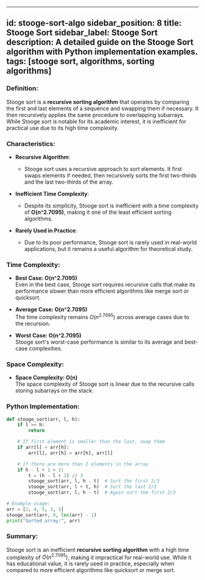 
---
id: stooge-sort-algo
sidebar_position: 8
title: Stooge Sort
sidebar_label: Stooge Sort
description: A detailed guide on the Stooge Sort algorithm with Python implementation examples.
tags: [stooge sort, algorithms, sorting algorithms]
---

### Definition:

Stooge sort is a **recursive sorting algorithm** that operates by comparing the first and last elements of a sequence and swapping them if necessary. It then recursively applies the same procedure to overlapping subarrays. While Stooge sort is notable for its academic interest, it is inefficient for practical use due to its high time complexity.

### Characteristics:

- **Recursive Algorithm**:
  - Stooge sort uses a recursive approach to sort elements. It first swaps elements if needed, then recursively sorts the first two-thirds and the last two-thirds of the array.

- **Inefficient Time Complexity**:
  - Despite its simplicity, Stooge sort is inefficient with a time complexity of **O(n^2.7095)**, making it one of the least efficient sorting algorithms.

- **Rarely Used in Practice**:
  - Due to its poor performance, Stooge sort is rarely used in real-world applications, but it remains a useful algorithm for theoretical study.

### Time Complexity:

- **Best Case: O(n^2.7095)**  
  Even in the best case, Stooge sort requires recursive calls that make its performance slower than more efficient algorithms like merge sort or quicksort.

- **Average Case: O(n^2.7095)**  
  The time complexity remains $O(n^{2.7095})$ across average cases due to the recursion.

- **Worst Case: O(n^2.7095)**  
  Stooge sort's worst-case performance is similar to its average and best-case complexities.

### Space Complexity:

- **Space Complexity: O(n)**  
  The space complexity of Stooge sort is linear due to the recursive calls storing subarrays on the stack.

### Python Implementation:

```python
def stooge_sort(arr, l, h):
    if l >= h:
        return

    # If first element is smaller than the last, swap them
    if arr[l] > arr[h]:
        arr[l], arr[h] = arr[h], arr[l]

    # If there are more than 2 elements in the array
    if h - l + 1 > 2:
        t = (h - l + 1) // 3
        stooge_sort(arr, l, h - t)  # Sort the first 2/3
        stooge_sort(arr, l + t, h)  # Sort the last 2/3
        stooge_sort(arr, l, h - t)  # Again sort the first 2/3

# Example usage:
arr = [2, 4, 5, 3, 1]
stooge_sort(arr, 0, len(arr) - 1)
print("Sorted array:", arr)
```

### Summary:

Stooge sort is an inefficient **recursive sorting algorithm** with a high time complexity of $O(n^{2.7095})$, making it impractical for real-world use. While it has educational value, it is rarely used in practice, especially when compared to more efficient algorithms like quicksort or merge sort.
